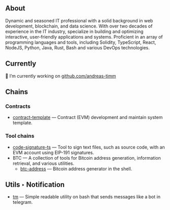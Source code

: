 ## About
Dynamic and seasoned IT professional with a solid background in web development, blockchain, and data science. With over two decades of experience in the IT industry, specialize in building and optimizing interactive, user-friendly applications and systems. Proficient in an array of programming languages and tools, including Solidity, TypeScript, React, NodeJS, Python, Java, Rust, Bash and various DevOps technologies.

## Currently
🔭 I’m currently working on [github.com/andreas-timm](https://github.com/andreas-timm)

## Chains
### Contracts
- [contract-template](https://github.com/andreas-timm/contract-template) — Contract (EVM) development and maintain system template.

### Tool chains
- [code-signature-ts](https://github.com/andreas-timm/code-signature-ts) — Tool to sign text files, such as source code, with an EVM account using EIP-191 signatures.
- BTC — A collection of tools for Bitcoin address generation, information retrieval, and various utilities.
  - [btc-address](https://github.com/andreas-timm/btc-address) — Bitcoin address generator in the shell.

## Utils ‣ Notification
- [tm](https://github.com/andreas-timm/tm) — Simple readable utility on bash that sends messages like a bot in telegram.
